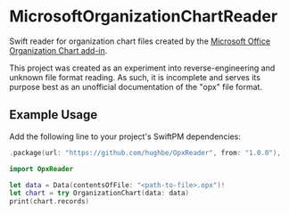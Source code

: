 # MicrosoftOrganizationChartReader

Swift reader for organization chart files created by the [Microsoft Office Organization Chart add-in](https://support.microsoft.com/en-us/office/install-the-microsoft-office-organization-chart-add-in-39353e37-f8df-4a3e-9925-6be1a75087e5).

This project was created as an experiment into reverse-engineering and unknown file format reading. As such, it is incomplete and serves its purpose best as an unofficial documentation of the "opx" file format.

## Example Usage

Add the following line to your project's SwiftPM dependencies:
```swift
.package(url: "https://github.com/hughbe/OpxReader", from: "1.0.0"),
```

```swift
import OpxReader

let data = Data(contentsOfFile: "<path-to-file>.opx")!
let chart = try OrganizationChart(data: data)
print(chart.records)
```

